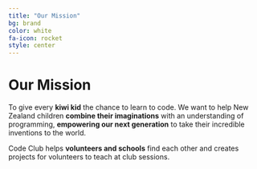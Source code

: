 ```yaml
---
title: "Our Mission"
bg: brand
color: white
fa-icon: rocket
style: center
---
```


# Our Mission

To give every **kiwi kid** the chance to learn to code. We want to help New Zealand children **combine their imaginations** with an understanding of programming, **empowering our next generation** to take their incredible inventions to the world.

Code Club helps **volunteers and schools** find each other and creates projects for volunteers to teach at club sessions.
